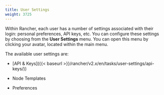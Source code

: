 ```yaml
---
title: User Settings
weight: 3725
---
```


Within Rancher, each user has a number of settings associated with their login: personal preferences, API keys, etc. You can configure these settings by choosing from the **User Settings** menu. You can open this menu by clicking your avatar, located within the main menu.

The available user settings are:

- [API & Keys]({{< baseurl >}}/rancher/v2.x/en/tasks/user-settings/api-keys/))

- Node Templates

- Preferences
